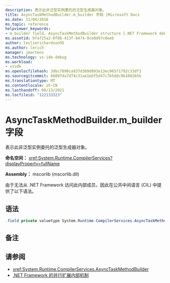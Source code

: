 ```yaml
---
description: 表示此非泛型实例委托的泛型生成器对象。
title: AsyncTaskMethodBuilder.m_builder 字段 |Microsoft Docs
ms.date: 11/04/2016
ms.topic: reference
helpviewer_keywords:
- m_builder field, AsyncTaskMethodBuilder structure [.NET Framework debug engines]
ms.assetid: bfaf25a2-0f08-413f-b474-9ce0d97c0eeb
author: leslierichardson95
ms.author: lerich
manager: jmartens
ms.technology: vs-ide-debug
ms.workload:
- vssdk
ms.openlocfilehash: 3dbc7090ca937d389d993e13ec96571792c33df3
ms.sourcegitcommit: 68897da7d74c31ae1ebf5d47c7b5ddc9b108265b
ms.translationtype: MT
ms.contentlocale: zh-CN
ms.lasthandoff: 08/13/2021
ms.locfileid: "122133323"
---
```

# <a name="asynctaskmethodbuilderm_builder-field"></a>AsyncTaskMethodBuilder.m_builder 字段
表示此非泛型实例委托的泛型生成器对象。

 **命名空间：** <xref:System.Runtime.CompilerServices?displayProperty=fullName>

 **Assembly：** mscorlib (mscorlib.dll) 

 由于无法从 .NET Framework 访问此内部成员，因此在公共中间语言 (CIL) 中提供了以下语法。

## <a name="syntax"></a>语法

```csharp
.field private valuetype System.Runtime.CompilerServices.AsyncTaskMethodBuilder`1<valuetype System.Threading.Tasks.VoidTaskResult> m_builder
```

## <a name="remarks"></a>备注

## <a name="see-also"></a>请参阅
- <xref:System.Runtime.CompilerServices.AsyncTaskMethodBuilder>
- [.NET Framework 的并行扩展内部机制](../../extensibility/debugger/parallel-extension-internals-for-the-dotnet-framework.md)
